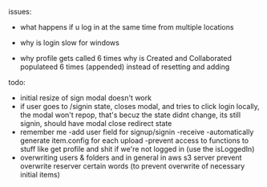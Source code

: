 issues:
- what happens if u log in at the same time from multiple locations
- why is login slow for windows

- why profile gets called 6 times
why is Created and Collaborated populateed 6 times (appended) instead of resetting and adding

todo:
- initial resize of sign modal doesn't work
- if user goes to /signin state, closes modal, and tries to click login locally, the modal won't repop,
	that's becuz the state didnt change, its still signin,
	should have modal close redirect state
- remember me
-add user field for signup/signin
-receive
-automatically generate item.config for each upload
-prevent access to functions to stuff like get profile and shit if we're not logged in (use the isLoggedIn)
- overwriting users & folders and in general in aws s3 server
	prevent overwrite
reserver certain words (to prevent overwrite of necessary initial items)